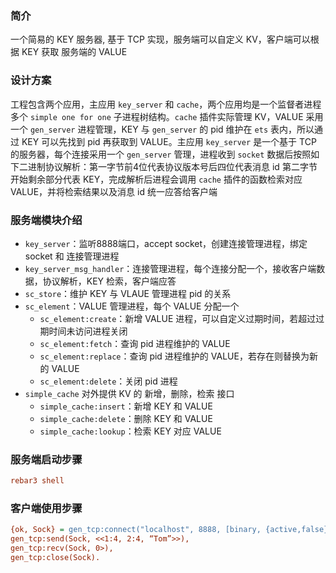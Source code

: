 ### 简介
一个简易的 KEY 服务器, 基于 TCP 实现，服务端可以自定义 KV，客户端可以根据 KEY 获取 服务端的 VALUE

### 设计方案
工程包含两个应用，主应用 `key_server` 和 `cache`，两个应用均是一个监督者进程多个 `simple one for one` 子进程树结构。`cache` 插件实际管理 KV，VALUE 采用一个 `gen_server` 进程管理，KEY 与 `gen_server` 的 pid 维护在 `ets` 表内，所以通过 KEY 可以先找到 pid 再获取到 VALUE。主应用 `key_server` 是一个基于 TCP 的服务器，每个连接采用一个 `gen_server` 管理，进程收到 `socket` 数据后按照如下二进制协议解析：第一字节前4位代表协议版本号后四位代表消息 id 第二字节开始剩余部分代表 KEY，完成解析后进程会调用 `cache` 插件的函数检索对应 VALUE，并将检索结果以及消息 id 统一应答给客户端

### 服务端模块介绍
- `key_server`：监听8888端口，accept socket，创建连接管理进程，绑定 socket 和 连接管理进程
- `key_server_msg_handler`：连接管理进程，每个连接分配一个，接收客户端数据，协议解析，KEY 检索，客户端应答
- `sc_store`：维护 KEY 与 VLAUE 管理进程 pid 的关系
- `sc_element`：VALUE 管理进程，每个 VALUE 分配一个
  - `sc_element:create`：新增 VALUE 进程，可以自定义过期时间，若超过过期时间未访问进程关闭
  - `sc_element:fetch`：查询 pid 进程维护的 VALUE
  - `sc_element:replace`：查询 pid 进程维护的 VALUE，若存在则替换为新的 VALUE
  - `sc_element:delete`：关闭 pid 进程
- `simple_cache` 对外提供 KV 的 新增，删除，检索 接口
  - `simple_cache:insert`：新增 KEY 和 VALUE
  - `simple_cache:delete`：删除 KEY 和 VALUE
  - `simple_cache:lookup`：检索 KEY 对应 VALUE

### 服务端启动步骤
```ini
rebar3 shell
```

### 客户端使用步骤
```ini
{ok, Sock} = gen_tcp:connect("localhost", 8888, [binary, {active,false}]),
gen_tcp:send(Sock, <<1:4, 2:4, “Tom”>>),
gen_tcp:recv(Sock, 0>),
gen_tcp:close(Sock).
```
